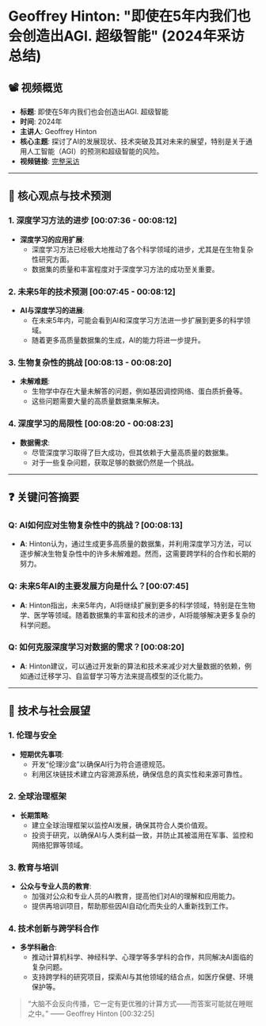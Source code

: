 # Geoffrey Hinton: "即使在5年内我们也会创造出AGI. 超级智能" (2024年采访总结)

## 📽️ 视频概览
- **标题**: 即使在5年内我们也会创造出AGI. 超级智能  
- **时间**: 2024年  
- **主讲人**: Geoffrey Hinton  
- **核心主题**: 探讨了AI的发展现状、技术突破及其对未来的展望，特别是关于通用人工智能（AGI）的预测和超级智能的风险。  
- **视频链接**: [完整采访](https://example.com/hinton-superintelligence-2024)  

---

## 🎯 核心观点与技术预测

### 1. **深度学习方法的进步** [00:07:36 - 00:08:12]
- **深度学习的应用扩展**:
  - 深度学习方法已经极大地推动了各个科学领域的进步，尤其是在生物复杂性研究方面。
  - 数据集的质量和丰富程度对于深度学习方法的成功至关重要。

### 2. **未来5年的技术预测** [00:07:45 - 00:08:12]
- **AI与深度学习的进展**:
  - 在未来5年内，可能会看到AI和深度学习方法进一步扩展到更多的科学领域。
  - 随着更多高质量数据集的生成，AI的能力将进一步提升。

### 3. **生物复杂性的挑战** [00:08:13 - 00:08:20]
- **未解难题**:
  - 生物学中存在大量未解答的问题，例如基因调控网络、蛋白质折叠等。
  - 这些问题需要大量的高质量数据集来解决。

### 4. **深度学习的局限性** [00:08:20 - 00:08:23]
- **数据需求**:
  - 尽管深度学习取得了巨大成功，但其依赖于大量高质量的数据集。
  - 对于一些复杂问题，获取足够的数据仍然是一个挑战。

---

## ❓ 关键问答摘要

### Q: AI如何应对生物复杂性中的挑战？[00:08:13]
- **A**: Hinton认为，通过生成更多高质量的数据集，并利用深度学习方法，可以逐步解决生物复杂性中的许多未解难题。然而，这需要跨学科的合作和长期的努力。

### Q: 未来5年AI的主要发展方向是什么？[00:07:45]
- **A**: Hinton指出，未来5年内，AI将继续扩展到更多的科学领域，特别是在生物学、医学等领域。随着数据集的丰富和技术的进步，AI将能够解决更多复杂的科学问题。

### Q: 如何克服深度学习对数据的需求？[00:08:20]
- **A**: Hinton建议，可以通过开发新的算法和技术来减少对大量数据的依赖，例如通过迁移学习、自监督学习等方法来提高模型的泛化能力。

---

## 🔮 技术与社会展望

### 1. **伦理与安全**
- **短期优先事项**:
  - 开发“伦理沙盒”以确保AI行为符合道德规范。
  - 利用区块链技术建立内容溯源系统，确保信息的真实性和来源可靠性。

### 2. **全球治理框架**
- **长期策略**:
  - 建立全球治理框架以监控AI发展，确保其符合人类价值观。
  - 投资于研究，以确保AI与人类利益一致，并防止其被滥用在军事、监控和网络犯罪等领域。

### 3. **教育与培训**
- **公众与专业人员的教育**:
  - 加强对公众和专业人员的AI教育，提高他们对AI的理解和应用能力。
  - 提供再培训项目，帮助那些因AI自动化而失业的人重新找到工作。

### 4. **技术创新与跨学科合作**
- **多学科融合**:
  - 推动计算机科学、神经科学、心理学等多学科的合作，共同解决AI面临的复杂问题。
  - 支持跨学科的研究项目，探索AI与其他领域的结合点，如医疗保健、环境保护等。

> “大脑不会反向传播，它一定有更优雅的计算方式——而答案可能就在睡眠之中。” —— Geoffrey Hinton [00:32:25]
